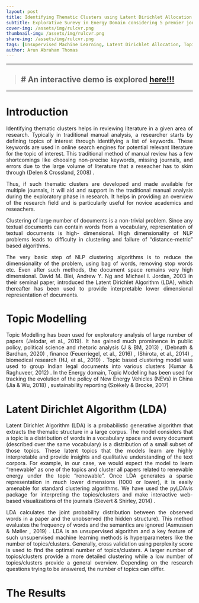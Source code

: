 ```yaml
---
layout: post
title: Identifying Thematic Clusters using Latent Dirichlet Allocation 
subtitle: Explorative Surevy in Energy Domain considering 5 premier journals over a period of 25 years
cover-img: /assets/img/rulcvr.png
thumbnail-img: /assets/img/rulcvr.png
share-img: /assets/img/rulcvr.png
tags: [Unsupervised Machine Learning, Latent Dirichlet Allocation, Topic Modelling, Text Analytics]
author: Arun Abraham Thomas
---
```




---



> ## # An  interactive demo is explored <a href="[https://arun-thomas.in/rul/](https://arun-thomas.in/Explorative-Survey-of-Papers-in-Energy/)">here!!!</a>



---




# Introduction

<div align="justify">

Identifying thematic clusters helps in reviewing literature in a given area of research.
Typically in traditional manual analysis, a researcher starts by defining topics of interest through
identifying a list of keywords. These keywords are used in online search engines for potential
relevant literature for the topic of interest. This traditional method of manual review has a few
shortcomings like choosing non-precise keywords, missing journals, and errors due to the large
volume of literature that a reseacher has to skim through (Delen & Crossland, 2008) .

</div>

<div align="justify">

Thus, if such thematic clusters are developed and made available for multiple journals, it
will aid and support in the traditional manual analysis during the exploratory phase in research. It
helps in providing an overview of the research field and is particularly useful for novice
academics and reseachers.

</div>


<div align="justify">

Clustering of large number of documents is a non-trivial problem. Since any textual
documents can contain words from a vocabulary, representation of textual documents is high-
dimensional. High dimensionality of NLP problems leads to difficulty in clustering and failure of
“distance-metric” based algorithms.

</div>

<div align="justify">

The very basic step of NLP clustering algorithms is to reduce the dimensionality of the
problem, using bag of words, removing stop words etc. Even after such methods, the document
space remains very high dimensional. David M. Blei, Andrew Y. Ng and Michael I. Jordan, 2003 
in their seminal paper, introduced the Latent Dirichlet Algorithm (LDA), which thereafter has
been used to provide interpretable lower dimensional representation of documents.

</div>




# Topic Modelling

<div align="justify">
  
Topic Modelling has been used for exploratory analysis of large number of papers
(Jelodar, et al., 2019). It has gained much prominence in public policy, political science
and rhetoric analysis (J & BM, 2013) , (Debnath &amp; Bardhan, 2020) , finance (Feuerriegel, et al.,
2016) , (Shirota, et al., 2014) , biomedical research (HJ, et al., 2019) . Topic based clustering
model was used to group Indian legal documents into various clusters (Kumar & Raghuveer,
2012) . In the Energy domain, Topic Modelling has been used for tracking the evolution of the
policy of New Energy Vehicles (NEVs) in China (Jia & Wu, 2018) , sustainability reporting
(Székely &  Brocke, 2017)

  
  </div>
  
# Latent Dirichlet Algorithm (LDA)

<div align="justify">

Latent Dirichlet Algorithm (LDA) is a probabilistic generative algorithm that extracts the
thematic structure in a large corpus. The model considers that a topic is a distribution of words in
a vocabulary space and every document (described over the same vocabulary) is a distribution of
a small subset of those topics. These latent topics that the models learn are highly interpretable
and provide insights and qualitative understanding of the text corpora. For example, in our case,
we would expect the model to learn “renewable” as one of the topics and cluster all papers
related to renewable energy under the topic “renewable”. Once LDA generates a sparse
representation in much lower dimensions (1000 or lower), it is easily amenable for standard clustering algorithms. We have used the pyLDAvis package for interpreting the topics/clusters
and make interactive web-based visualizations of the journals (Sievert & Shirley, 2014) .
  
  </div>


<div align="justify">

LDA calculates the joint probability distribution between the observed words in a paper
and the unobserved (the hidden structure). This method evaluates the frequency of words and the
semantics are ignored (Asmussen & Møller , 2019) . LDA is an unsupervised algorithm and a key
feature of such unsupervised machine learning methods is hyperparameters like the number of
topics/clusters. Generally, cross validation using perplexity score is used to find the optimal
number of topics/clusters. A larger number of topics/clusters provide a more detailed clustering
while a low number of topics/clusters provide a general overview. Depending on the research
questions trying to be answered, the number of topics can differ.
  
 </div>


# The Results

<div align="justify">

</div>
